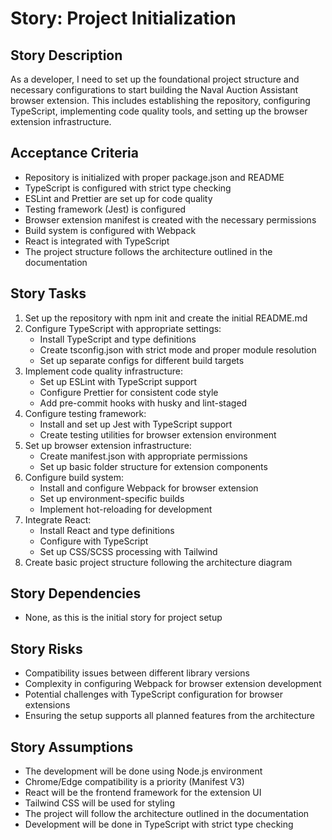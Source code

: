 # Story: Project Initialization

## Story Description

As a developer, I need to set up the foundational project structure and necessary configurations to start building the Naval Auction Assistant browser extension. This includes establishing the repository, configuring TypeScript, implementing code quality tools, and setting up the browser extension infrastructure.

## Acceptance Criteria

- Repository is initialized with proper package.json and README
- TypeScript is configured with strict type checking
- ESLint and Prettier are set up for code quality
- Testing framework (Jest) is configured
- Browser extension manifest is created with the necessary permissions
- Build system is configured with Webpack
- React is integrated with TypeScript
- The project structure follows the architecture outlined in the documentation

## Story Tasks

1. Set up the repository with npm init and create the initial README.md
2. Configure TypeScript with appropriate settings:
   - Install TypeScript and type definitions
   - Create tsconfig.json with strict mode and proper module resolution
   - Set up separate configs for different build targets
3. Implement code quality infrastructure:
   - Set up ESLint with TypeScript support
   - Configure Prettier for consistent code style
   - Add pre-commit hooks with husky and lint-staged
4. Configure testing framework:
   - Install and set up Jest with TypeScript support
   - Create testing utilities for browser extension environment
5. Set up browser extension infrastructure:
   - Create manifest.json with appropriate permissions
   - Set up basic folder structure for extension components
6. Configure build system:
   - Install and configure Webpack for browser extension
   - Set up environment-specific builds
   - Implement hot-reloading for development
7. Integrate React:
   - Install React and type definitions
   - Configure with TypeScript
   - Set up CSS/SCSS processing with Tailwind
8. Create basic project structure following the architecture diagram

## Story Dependencies

- None, as this is the initial story for project setup

## Story Risks

- Compatibility issues between different library versions
- Complexity in configuring Webpack for browser extension development
- Potential challenges with TypeScript configuration for browser extensions
- Ensuring the setup supports all planned features from the architecture

## Story Assumptions

- The development will be done using Node.js environment
- Chrome/Edge compatibility is a priority (Manifest V3)
- React will be the frontend framework for the extension UI
- Tailwind CSS will be used for styling
- The project will follow the architecture outlined in the documentation
- Development will be done in TypeScript with strict type checking
